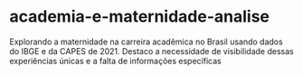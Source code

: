# academia-e-maternidade-analise
Explorando a maternidade na carreira acadêmica no Brasil usando dados do IBGE e da CAPES de 2021. Destaco a necessidade de visibilidade dessas experiências únicas e a falta de informações específicas

